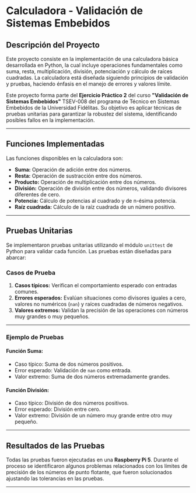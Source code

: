 # Calculadora - Validación de Sistemas Embebidos

## Descripción del Proyecto
Este proyecto consiste en la implementación de una calculadora básica desarrollada en Python, la cual incluye operaciones fundamentales como suma, resta, multiplicación, división, potenciación y cálculo de raíces cuadradas. La calculadora está diseñada siguiendo principios de validación y pruebas, haciendo énfasis en el manejo de errores y valores límite.

Este proyecto forma parte del **Ejercicio Práctico 2** del curso **"Validación de Sistemas Embebidos"** TSEV-008 del programa de Técnico en Sistemas Embebidos de la Universidad Fidélitas. Su objetivo es aplicar técnicas de pruebas unitarias para garantizar la robustez del sistema, identificando posibles fallos en la implementación.

---

## Funciones Implementadas
Las funciones disponibles en la calculadora son:
- **Suma:** Operación de adición entre dos números.
- **Resta:** Operación de sustracción entre dos números.
- **Producto:** Operación de multiplicación entre dos números.
- **División:** Operación de división entre dos números, validando divisores diferentes de cero.
- **Potencia:** Cálculo de potencias al cuadrado y de n-ésima potencia.
- **Raíz cuadrada:** Cálculo de la raíz cuadrada de un número positivo.

---

## Pruebas Unitarias
Se implementaron pruebas unitarias utilizando el módulo `unittest` de Python para validar cada función. Las pruebas están diseñadas para abarcar:

### Casos de Prueba
1. **Casos típicos:** Verifican el comportamiento esperado con entradas comunes.
2. **Errores esperados:** Evalúan situaciones como divisores iguales a cero, valores no numéricos (`nan`) y raíces cuadradas de números negativos.
3. **Valores extremos:** Validan la precisión de las operaciones con números muy grandes o muy pequeños.

---

### Ejemplo de Pruebas
#### Función Suma:
- Caso típico: Suma de dos números positivos.
- Error esperado: Validación de `nan` como entrada.
- Valor extremo: Suma de dos números extremadamente grandes.

#### Función División:
- Caso típico: División de dos números positivos.
- Error esperado: División entre cero.
- Valor extremo: División de un número muy grande entre otro muy pequeño.

---

## Resultados de las Pruebas
Todas las pruebas fueron ejecutadas en una **Raspberry Pi 5**. Durante el proceso se identificaron algunos problemas relacionados con los límites de precisión de los números de punto flotante, que fueron solucionados ajustando las tolerancias en las pruebas.

---
